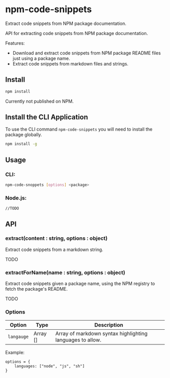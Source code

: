 # npm-code-snippets
Extract code snippets from NPM package documentation.

API for extracting code snippets from NPM package documentation. 

Features:

- Download and extract code snippets from NPM package README files just using a package name.
- Extract code snippets from markdown files and strings.

 ## Install
 
 ```sh
 npm install
 ```

 Currently not published on NPM.

## Install the CLI Application

To use the CLI command `npm-code-snippets` you will need to install the package globally.

```sh
npm install -g 
```

## Usage

### CLI:
```sh
npm-code-snoppets [options] <package> 
```

### Node.js:
```node
//TODO
```

## API

### extract(content : string, options : object)

Extract code snippets from a markdown string.

TODO

### extractForName(name : string, options : object)

Extract code snippets given a package name, using the NPM registry to fetch the package's README.

TODO

### Options

| Option | Type | Description |
| - | - | - |
| `langauge` | Array [] | Array of markdown syntax highlighting languages to allow. |

Example:

```node
options = {
    languages: ["node", "js", "sh"]
}
```

